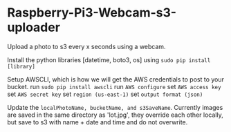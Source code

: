 # Raspberry-Pi3-Webcam-s3-uploader
Upload a photo to s3 every x seconds using a webcam.

Install the python libraries [datetime, boto3, os] using 
```sudo pip install [library]```

Setup AWSCLI, which is how we will get the AWS credentials to post to your bucket.
run ```sudo pip install awscli```
run ```AWS configure```
set ```AWS access key```
set ```AWS secret key```
set ```region (us-east-1)```
set ```output format (json)```

Update the ```localPhotoName, bucketName, and s3SaveName```.
Currently images are saved in the same directory as 'lot.jpg', they override each other locally, but save to s3 with name + date and time and do not overwrite. 

